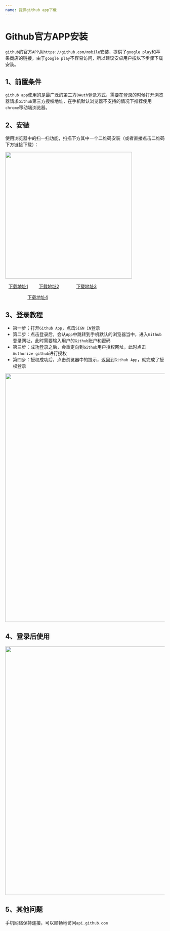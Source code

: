 ```yaml
---
name: 提供github app下载
---
```



# Github官方APP安装

​`github`的官方`APP`从`https://github.com/mobile`安装，提供了`google play`和苹果商店的链接，由于`google play`不容易访问，所以建议安卓用户按以下步骤下载安装。

## 1、前置条件

​`github app`使用的是最广泛的第三方`OAuth`登录方式，需要在登录的时候打开浏览器请求`Github`第三方授权地址，在手机默认浏览器不支持的情况下推荐使用`chrome`移动端浏览器。

## 2、安装
使用浏览器中的扫一扫功能，扫描下方其中一个二维码安装（或者直接点击二维码下方链接下载）：

<img src="/img/github_app_download.png" style="width:400px" >

<a style="margin-left: 10px;" href="https://www.gitclone.com/download/GitHub_v1.54.0_uptodown.com.apk">下载地址1</a>
<a style="margin-left: 30px;" href="https://www.gitclone.com/download/GitHub_v1.55.0_apkpure.com.apk">下载地址2</a>
<a style="margin-left: 50px;" href="https://gitclone.com/download1/github/com.github.android_1.199.1-10243_1arch_1dpi_5b9f0f0120b7c4f57aa07d137e6d098e_apkmirror.com.apkm">下载地址3</a>

<a style="margin-left: 70px;" href="https://gitclone.com/download1/github/com.github.android_1.199.1-841_4arch_7dpi_a37622752a85a52fbf632c1d40cdecdc_apkmirror.com.apkm">下载地址4</a>

## 3、登录教程

+ 第一步；打开`Github App`，点击`SIGN IN`登录
+ 第二步：点击登录后，会从`App`中跳转到手机默认的浏览器当中，进入`Github`登录网址，此时需要输入用户的`Github`账户和密码
+ 第三步：成功登录之后，会重定向到`Github`用户授权网址，此时点击`Authorize github`进行授权
+ 第四步：授权成功后，点击浏览器中的提示，返回到`Github App`，就完成了授权登录

<img src="/img/github_app_sign.png" style="width:785px" >

## 4、登录后使用

<img src="/img/github_app_use.png" style="width:785px" >

## 5、其他问题

手机网络保持连接，可以顺畅地访问`api.github.com`
